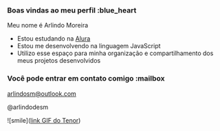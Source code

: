 ### Boas vindas ao meu perfil :blue_heart

Meu nome é Arlindo Moreira

- Estou estudando na [Alura](https://www.alura.com.br)
- Estou me desenvolvendo na linguagem JavaScript
- Utilizo esse espaço para minha organização e compartilhamento dos meus projetos desenvolvidos

### Você pode entrar em contato comigo :mailbox

arlindosm@outlook.com

@arlindodesm

![smile]([link GIF do Tenor](https://i.gifer.com/7cHU.mp4))
